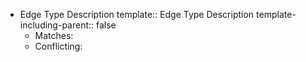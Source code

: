 - Edge Type Description
  template:: Edge Type Description
  template-including-parent:: false
	- Matches:
	- Conflicting: